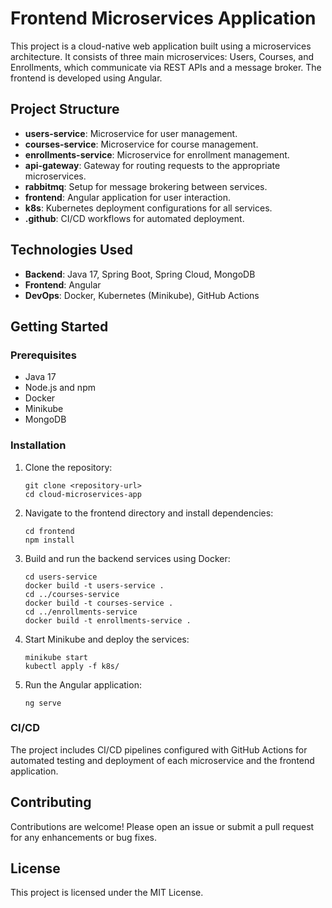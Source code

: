 # Frontend Microservices Application

This project is a cloud-native web application built using a microservices architecture. It consists of three main microservices: Users, Courses, and Enrollments, which communicate via REST APIs and a message broker. The frontend is developed using Angular.

## Project Structure

- **users-service**: Microservice for user management.
- **courses-service**: Microservice for course management.
- **enrollments-service**: Microservice for enrollment management.
- **api-gateway**: Gateway for routing requests to the appropriate microservices.
- **rabbitmq**: Setup for message brokering between services.
- **frontend**: Angular application for user interaction.
- **k8s**: Kubernetes deployment configurations for all services.
- **.github**: CI/CD workflows for automated deployment.

## Technologies Used

- **Backend**: Java 17, Spring Boot, Spring Cloud, MongoDB
- **Frontend**: Angular
- **DevOps**: Docker, Kubernetes (Minikube), GitHub Actions

## Getting Started

### Prerequisites

- Java 17
- Node.js and npm
- Docker
- Minikube
- MongoDB

### Installation

1. Clone the repository:
   ```
   git clone <repository-url>
   cd cloud-microservices-app
   ```

2. Navigate to the frontend directory and install dependencies:
   ```
   cd frontend
   npm install
   ```

3. Build and run the backend services using Docker:
   ```
   cd users-service
   docker build -t users-service .
   cd ../courses-service
   docker build -t courses-service .
   cd ../enrollments-service
   docker build -t enrollments-service .
   ```

4. Start Minikube and deploy the services:
   ```
   minikube start
   kubectl apply -f k8s/
   ```

5. Run the Angular application:
   ```
   ng serve
   ```

### CI/CD

The project includes CI/CD pipelines configured with GitHub Actions for automated testing and deployment of each microservice and the frontend application.

## Contributing

Contributions are welcome! Please open an issue or submit a pull request for any enhancements or bug fixes.

## License

This project is licensed under the MIT License.